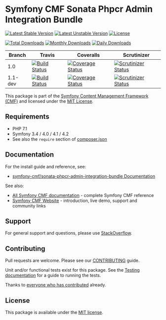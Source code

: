 # Symfony CMF Sonata Phpcr Admin Integration Bundle

[![Latest Stable Version](https://poser.pugx.org/symfony-cmf/sonata-phpcr-admin-integration-bundle/v/stable)](https://packagist.org/packages/symfony-cmf/sonata-phpcr-admin-integration-bundle)
[![Latest Unstable Version](https://poser.pugx.org/symfony-cmf/sonata-phpcr-admin-integration-bundle/v/unstable)](https://packagist.org/packages/symfony-cmf/sonata-phpcr-admin-integration-bundle)
[![License](https://poser.pugx.org/symfony-cmf/sonata-phpcr-admin-integration-bundle/license)](https://packagist.org/packages/symfony-cmf/sonata-phpcr-admin-integration-bundle)

[![Total Downloads](https://poser.pugx.org/symfony-cmf/sonata-phpcr-admin-integration-bundle/downloads)](https://packagist.org/packages/symfony-cmf/sonata-phpcr-admin-integration-bundle)
[![Monthly Downloads](https://poser.pugx.org/symfony-cmf/sonata-phpcr-admin-integration-bundle/d/monthly)](https://packagist.org/packages/symfony-cmf/sonata-phpcr-admin-integration-bundle)
[![Daily Downloads](https://poser.pugx.org/symfony-cmf/sonata-phpcr-admin-integration-bundle/d/daily)](https://packagist.org/packages/symfony-cmf/sonata-phpcr-admin-integration-bundle)

Branch | Travis | Coveralls | Scrutinizer |
------ | ------ | --------- | ----------- |
1.0   | [![Build Status][travis_stable_badge]][travis_stable_link]     | [![Coverage Status][coveralls_stable_badge]][coveralls_stable_link]     | [![Scrutinizer Status][scrutinizer_stable_badge]][scrutinizer_stable_link] |
1.1-dev | [![Build Status][travis_unstable_badge]][travis_unstable_link] | [![Coverage Status][coveralls_unstable_badge]][coveralls_unstable_link] | [![Scrutinizer Status][scrutinizer_unstable_badge]][scrutinizer_unstable_link] |


This package is part of the [Symfony Content Management Framework (CMF)](https://cmf.symfony.com/) and licensed
under the [MIT License](LICENSE).



## Requirements

* PHP 7.1
* Symfony 3.4 / 4.0 / 4.1 / 4.2
* See also the `require` section of [composer.json](composer.json)

## Documentation

For the install guide and reference, see:

* [symfony-cmf/sonata-phpcr-admin-integration-bundle Documentation](https://symfony.com/doc/master/cmf/bundles/sonata-phpcr-admin-integration-bundle/index.html)

See also:

* [All Symfony CMF documentation](https://symfony.com/doc/master/cmf/index.html) - complete Symfony CMF reference
* [Symfony CMF Website](https://cmf.symfony.com/) - introduction, live demo, support and community links

## Support

For general support and questions, please use [StackOverflow](https://stackoverflow.com/questions/tagged/symfony-cmf).

## Contributing

Pull requests are welcome. Please see our
[CONTRIBUTING](https://github.com/symfony-cmf/blob/master/CONTRIBUTING.md)
guide.

Unit and/or functional tests exist for this package. See the
[Testing documentation](https://symfony.com/doc/master/cmf/components/testing.html)
for a guide to running the tests.

Thanks to
[everyone who has contributed](contributors) already.

## License

This package is available under the [MIT license](src/Resources/meta/LICENSE).

[travis_stable_badge]: https://travis-ci.org/symfony-cmf/sonata-phpcr-admin-integration-bundle.svg?branch=1.0
[travis_stable_link]: https://travis-ci.org/symfony-cmf/sonata-phpcr-admin-integration-bundle
[travis_unstable_badge]: https://travis-ci.org/symfony-cmf/sonata-phpcr-admin-integration-bundle.svg?branch=1.1-dev
[travis_unstable_link]: https://travis-ci.org/symfony-cmf/sonata-phpcr-admin-integration-bundle

[coveralls_stable_badge]: https://coveralls.io/repos/github/symfony-cmf/sonata-phpcr-admin-integration-bundle/badge.svg?branch=1.0
[coveralls_stable_link]: https://coveralls.io/github/symfony-cmf/sonata-phpcr-admin-integration-bundle?branch=1.0
[coveralls_unstable_badge]: https://coveralls.io/repos/github/symfony-cmf/sonata-phpcr-admin-integration-bundle/badge.svg?branch=1.1-dev
[coveralls_unstable_link]: https://coveralls.io/github/symfony-cmf/sonata-phpcr-admin-integration-bundle?branch=1.1-dev

[scrutinizer_stable_badge]: https://scrutinizer-ci.com/g/symfony-cmf/sonata-phpcr-admin-integration-bundle/badges/quality-score.png?b=1.0
[scrutinizer_stable_link]: https://scrutinizer-ci.com/g/symfony-cmf/sonata-phpcr-admin-integration-bundle/?branch=1.0
[scrutinizer_unstable_badge]: https://scrutinizer-ci.com/g/symfony-cmf/sonata-phpcr-admin-integration-bundle/badges/quality-score.png?b=1.1-dev
[scrutinizer_unstable_link]: https://scrutinizer-ci.com/g/symfony-cmf/sonata-phpcr-admin-integration-bundle/?branch=1.1-dev
